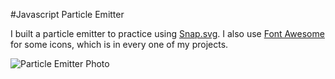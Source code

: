 #Javascript Particle Emitter

I built a particle emitter to practice using [Snap.svg](http://snapsvg.io/). I also use [Font Awesome](http://fontawesome.io/) for some icons, which is in every one of my projects.

![Particle Emitter Photo](http://res.cloudinary.com/tnormington/image/upload/v1483946217/Screen_Shot_2017-01-08_at_11.14.47_PM_gjc9rb.png)
